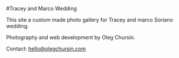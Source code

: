 #Tracey and Marco Wedding

This site a custom made photo gallery for Tracey and marco Soriano wedding. 

Photography and web development by Oleg Chursin.

Contact: hello@olegchursin.com
